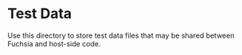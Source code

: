 # Test Data

Use this directory to store test data files that may be shared between Fuchsia and host-side code.
